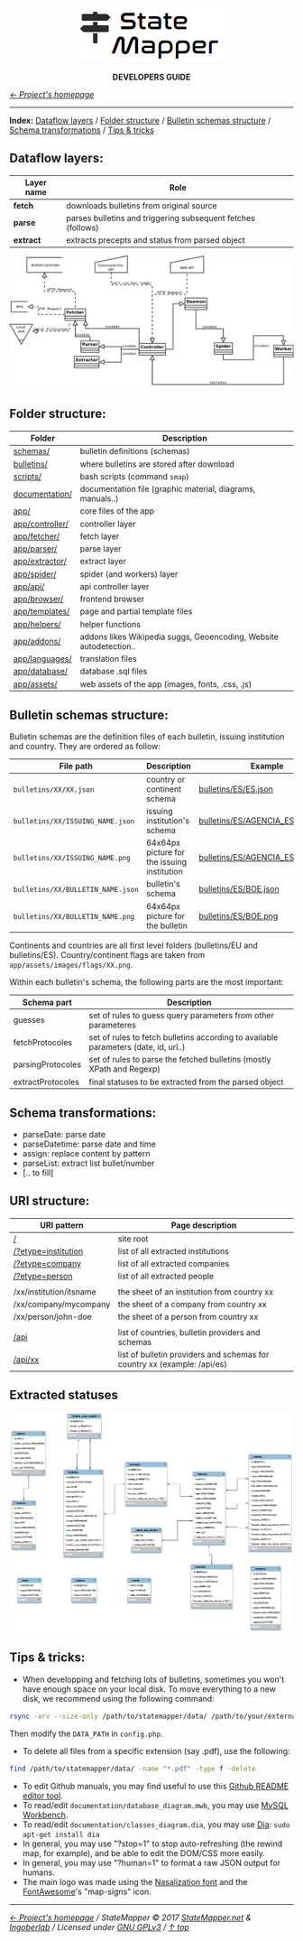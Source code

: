 <p align="center" id="top">
	<a href="https://github.com/StateMapper/StateMapper" title="Go to the project's homepage"><img src="../../app/assets/images/logo/logo-black-big.png" /></a>
</p>
<p align="center">
	<strong>DEVELOPERS GUIDE</strong>
</p>

*[&larr; Project's homepage](https://github.com/StateMapper/StateMapper#top)*


-----

**Index:** [Dataflow layers](#data-extraction-layers) / [Folder structure](#folder-structure) / [Bulletin schemas structure](#bulletin-schemas-structure) / [Schema transformations](#schema-transformations) / [Tips & tricks](#tips--tricks)


## Dataflow layers:

| Layer name | Role |
| -------- | ---- |
| **fetch** | downloads bulletins from original source |
| **parse** | parses bulletins and triggering subsequent fetches (follows) |
| **extract** | extracts precepts and status from parsed object |

![Classes diagram](../classes_diagram.png)


## Folder structure:

| Folder | Description |
| ------- | ------ |
| [schemas/](../../schemas) | bulletin definitions (schemas) |
| [bulletins/](../../bulletins) | where bulletins are stored after download |
| [scripts/](../../scripts) | bash scripts (command ```smap```) |
| [documentation/](../../documentation) | documentation file (graphic material, diagrams, manuals..) |
| [app/](../../app) | core files of the app |
| [app/controller/](../../app/controller) | controller layer |
| [app/fetcher/](../../app/fetcher) | fetch layer |
| [app/parser/](../../app/parser) | parse layer |
| [app/extractor/](../../app/extractor) | extract layer |
| [app/spider/](../../app/spider) | spider (and workers) layer |
| [app/api/](../../app/api) | api controller layer |
| [app/browser/](../../app/browser) | frontend browser |
| [app/templates/](../../app/templates) | page and partial template files |
| [app/helpers/](../../app/helpers) | helper functions |
| [app/addons/](../../app/addons) | addons likes Wikipedia suggs, Geoencoding, Website autodetection..  |
| [app/languages/](../../app/languages) | translation files |
| [app/database/](../../app/database) | database .sql files |
| [app/assets/](../../app/assets) | web assets of the app (images, fonts, .css, .js) |

## Bulletin schemas structure:

Bulletin schemas are the definition files of each bulletin, issuing institution and country. They are ordered as follow:

| File path | Description | Example |
| ------------ | --------------- | ------- |
| ```bulletins/XX/XX.json``` | country or continent schema | [bulletins/ES/ES.json](../../bulletins/ES/ES.json) |
| ```bulletins/XX/ISSUING_NAME.json``` | issuing institution's schema | [bulletins/ES/AGENCIA_ESTATAL.json](../../bulletins/ES/AGENCIA_ESTATAL.json) |
| ```bulletins/XX/ISSUING_NAME.png``` | 64x64px picture for the issuing institution | [bulletins/ES/AGENCIA_ESTATAL.png](../../bulletins/ES/AGENCIA_ESTATAL.png) |
| ```bulletins/XX/BULLETIN_NAME.json``` | bulletin's schema | [bulletins/ES/BOE.json](../../bulletins/ES/BOE.json) |
| ```bulletins/XX/BULLETIN_NAME.png``` | 64x64px picture for the bulletin | [bulletins/ES/BOE.png](../../bulletins/ES/BOE.png) |

Continents and countries are all first level folders (bulletins/EU and bulletins/ES). Country/continent flags are taken from ```app/assets/images/flags/XX.png```.

Within each bulletin's schema, the following parts are the most important:

| Schema part | Description |
| ----- | ----- |
| guesses | set of rules to guess query parameters from other parameteres |
| fetchProtocoles | set of rules to fetch bulletins according to available parameters (date, id, url..) |
| parsingProtocoles | set of rules to parse the fetched bulletins (mostly XPath and Regexp) |
| extractProtocoles | final statuses to be extracted from the parsed object |


## Schema transformations:

 * parseDate: parse date
 * parseDatetime: parse date and time
 * assign: replace content by pattern
 * parseList: extract list bullet/number
 * [.. to fill]

## URI structure:

| URI pattern  | Page description |
| ------------- | ------------- |
| [/](https://statemapper.net/) | site root |
| [/?etype=institution](https://statemapper.net/?etype=institution) | list of all extracted institutions |
| [/?etype=company](https://statemapper.net/?etype=company) | list of all extracted companies |
| [/?etype=person](https://statemapper.net/?etype=person) | list of all extracted people |
| | |
| /xx/institution/itsname | the sheet of an institution from country xx |
| /xx/company/mycompany	| the sheet of a company from country xx |
| /xx/person/john-doe | the sheet of a person from country xx |
| | |
| [/api](https://statemapper.net/api) | list of countries, bulletin providers and schemas |
| [/api/xx](https://statemapper.net/api/es) | list of bulletin providers and schemas for country xx (example: /api/es) |

## Extracted statuses

![Database diagram](../database_diagram.png)


## Tips & tricks:

* When developping and fetching lots of bulletins, sometimes you won't have enough space on your local disk.
To move everything to a new disk, we recommend using the following command:

```bash
rsync -arv --size-only /path/to/statemapper/data/ /path/to/your/external_disk/statemapper/data
```

Then modify the ```DATA_PATH``` in ```config.php```.

* To delete all files from a specific extension (say .pdf), use the following:

```bash
find /path/to/statemapper/data/ -name "*.pdf" -type f -delete
```

* To edit Github manuals, you may find useful to use this [Github README editor tool](https://jbt.github.io/markdown-editor/).
* To read/edit ```documentation/database_diagram.mwb```, you may use [MySQL Workbench](https://www.mysql.com/products/workbench/design/).
* To read/edit ```documentation/classes_diagram.dia```, you may use [Dia](http://dia-installer.de/download/linux.html): ```sudo apt-get install dia```
* In general, you may use "?stop=1" to stop auto-refreshing (the rewind map, for example), and be able to edit the DOM/CSS more easily.
* In general, you may use "?human=1" to format a raw JSON output for humans.
* The main logo was made using the [Nasalization font](../../app/assets/font/nasalization) and the [FontAwesome](http://fontawesome.io/icons/)'s "map-signs" icon.


-----

*[&larr; Project's homepage](https://github.com/StateMapper/StateMapper#top) / StateMapper &copy; 2017 [StateMapper.net](https://statemapper.net) & [Ingoberlab](https://hacklab.ingobernable.net) / Licensed under [GNU GPLv3](../../COPYING) / [&uarr; top](#top)*
